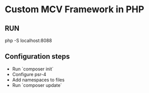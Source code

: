 # Custom MCV Framework in PHP

## RUN 
php -S localhost:8088

## Configuration steps
<ul>
    <li>Run `composer init`</li>
    <li>Configure psr-4</li>
    <li>Add namespaces to files</li>
    <li>Run `composer update`</li>
</ul>